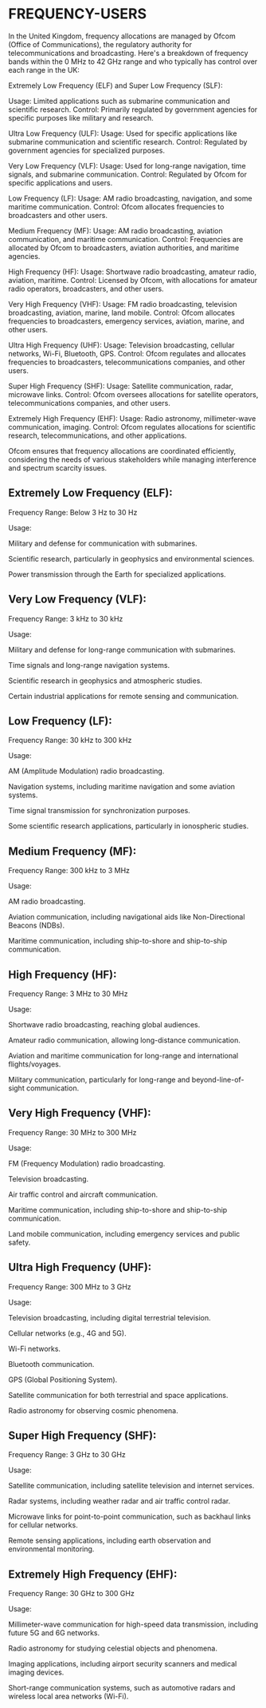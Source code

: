 # FREQUENCY-USERS


In the United Kingdom, frequency allocations are managed by Ofcom (Office of Communications), the regulatory authority for telecommunications and broadcasting. Here's a breakdown of frequency bands within the 0 MHz to 42 GHz range and who typically has control over each range in the UK:

Extremely Low Frequency (ELF) and Super Low Frequency (SLF):

Usage: Limited applications such as submarine communication and scientific research.
Control: Primarily regulated by government agencies for specific purposes like military and research.

Ultra Low Frequency (ULF):
Usage: Used for specific applications like submarine communication and scientific research.
Control: Regulated by government agencies for specialized purposes.

Very Low Frequency (VLF):
Usage: Used for long-range navigation, time signals, and submarine communication.
Control: Regulated by Ofcom for specific applications and users.

Low Frequency (LF):
Usage: AM radio broadcasting, navigation, and some maritime communication.
Control: Ofcom allocates frequencies to broadcasters and other users.

Medium Frequency (MF):
Usage: AM radio broadcasting, aviation communication, and maritime communication.
Control: Frequencies are allocated by Ofcom to broadcasters, aviation authorities, and maritime agencies.

High Frequency (HF):
Usage: Shortwave radio broadcasting, amateur radio, aviation, maritime.
Control: Licensed by Ofcom, with allocations for amateur radio operators, broadcasters, and other users.

Very High Frequency (VHF):
Usage: FM radio broadcasting, television broadcasting, aviation, marine, land mobile.
Control: Ofcom allocates frequencies to broadcasters, emergency services, aviation, marine, and other users.

Ultra High Frequency (UHF):
Usage: Television broadcasting, cellular networks, Wi-Fi, Bluetooth, GPS.
Control: Ofcom regulates and allocates frequencies to broadcasters, telecommunications companies, and other users.

Super High Frequency (SHF):
Usage: Satellite communication, radar, microwave links.
Control: Ofcom oversees allocations for satellite operators, telecommunications companies, and other users.

Extremely High Frequency (EHF):
Usage: Radio astronomy, millimeter-wave communication, imaging.
Control: Ofcom regulates allocations for scientific research, telecommunications, and other applications.

Ofcom ensures that frequency allocations are coordinated efficiently, considering the needs of various stakeholders while managing interference and spectrum scarcity issues.

##
## Extremely Low Frequency (ELF):

Frequency Range: Below 3 Hz to 30 Hz

Usage:

Military and defense for communication with submarines.

Scientific research, particularly in geophysics and environmental sciences.

Power transmission through the Earth for specialized applications.


## Very Low Frequency (VLF):

Frequency Range: 3 kHz to 30 kHz

Usage:

Military and defense for long-range communication with submarines.

Time signals and long-range navigation systems.

Scientific research in geophysics and atmospheric studies.

Certain industrial applications for remote sensing and communication.


## Low Frequency (LF):

Frequency Range: 30 kHz to 300 kHz

Usage:

AM (Amplitude Modulation) radio broadcasting.

Navigation systems, including maritime navigation and some aviation systems.

Time signal transmission for synchronization purposes.

Some scientific research applications, particularly in ionospheric studies.


## Medium Frequency (MF):

Frequency Range: 300 kHz to 3 MHz

Usage:

AM radio broadcasting.

Aviation communication, including navigational aids like Non-Directional Beacons (NDBs).

Maritime communication, including ship-to-shore and ship-to-ship communication.


## High Frequency (HF):

Frequency Range: 3 MHz to 30 MHz

Usage:

Shortwave radio broadcasting, reaching global audiences.

Amateur radio communication, allowing long-distance communication.

Aviation and maritime communication for long-range and international flights/voyages.

Military communication, particularly for long-range and beyond-line-of-sight communication.


## Very High Frequency (VHF):

Frequency Range: 30 MHz to 300 MHz

Usage:

FM (Frequency Modulation) radio broadcasting.

Television broadcasting.

Air traffic control and aircraft communication.

Maritime communication, including ship-to-shore and ship-to-ship communication.

Land mobile communication, including emergency services and public safety.

            
## Ultra High Frequency (UHF):

Frequency Range: 300 MHz to 3 GHz

Usage:

Television broadcasting, including digital terrestrial television.

Cellular networks (e.g., 4G and 5G).

Wi-Fi networks.

Bluetooth communication.

GPS (Global Positioning System).

Satellite communication for both terrestrial and space applications.

Radio astronomy for observing cosmic phenomena.


## Super High Frequency (SHF):

Frequency Range: 3 GHz to 30 GHz

Usage:

Satellite communication, including satellite television and internet services.

Radar systems, including weather radar and air traffic control radar.

Microwave links for point-to-point communication, such as backhaul links for cellular networks.

Remote sensing applications, including earth observation and environmental monitoring.


## Extremely High Frequency (EHF):

Frequency Range: 30 GHz to 300 GHz

Usage:

Millimeter-wave communication for high-speed data transmission, including future 5G and 6G networks.

Radio astronomy for studying celestial objects and phenomena.

Imaging applications, including airport security scanners and medical imaging devices.

Short-range communication systems, such as automotive radars and wireless local area networks (Wi-Fi).

